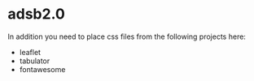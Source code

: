 # adsb2.0
In addition you need to place css files from the following projects here:
* leaflet
* tabulator
* fontawesome
